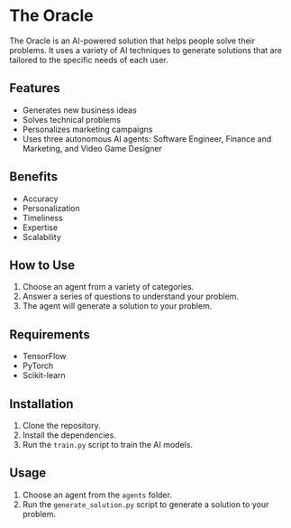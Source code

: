 # The Oracle

The Oracle is an AI-powered solution that helps people solve their problems. It uses a variety of AI techniques to generate solutions that are tailored to the specific needs of each user.

## Features

* Generates new business ideas
* Solves technical problems
* Personalizes marketing campaigns
* Uses three autonomous AI agents: Software Engineer, Finance and Marketing, and Video Game Designer

## Benefits

* Accuracy
* Personalization
* Timeliness
* Expertise
* Scalability

## How to Use

1. Choose an agent from a variety of categories.
2. Answer a series of questions to understand your problem.
3. The agent will generate a solution to your problem.

## Requirements

* TensorFlow
* PyTorch
* Scikit-learn

## Installation

1. Clone the repository.
2. Install the dependencies.
3. Run the `train.py` script to train the AI models.

## Usage

1. Choose an agent from the `agents` folder.
2. Run the `generate_solution.py` script to generate a solution to your problem.

